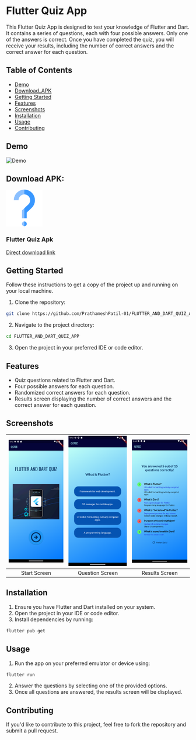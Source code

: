 # Flutter Quiz App

This Flutter Quiz App is designed to test your knowledge of Flutter and Dart. It contains a series of questions, each with four possible answers. Only one of the answers is correct. Once you have completed the quiz, you will receive your results, including the number of correct answers and the correct answer for each question.

## Table of Contents

- [Demo](#demo)
- [Download_APK](#download-apk)
- [Getting Started](#getting-started)
- [Features](#features)
- [Screenshots](#screenshots)
- [Installation](#installation)
- [Usage](#usage)
- [Contributing](#contributing)


## Demo

<img src="screenshots/quiz.gif" alt="Demo" width="400" height="600">

## Download APK:

<a href="https://drive.google.com/file/d/1sclOEmlNFjlN2s4RtJFUAakVQ6QKHgU3/view">
  <img src="assets/icons/icon.png" alt="Download" width="100" height="100">
</a>

### Flutter Quiz Apk

[Direct download link](https://drive.google.com/file/d/1sclOEmlNFjlN2s4RtJFUAakVQ6QKHgU3/view)

## Getting Started

Follow these instructions to get a copy of the project up and running on your local machine.

1. Clone the repository:

```bash
git clone https://github.com/PrathameshPatil-01/FLUTTER_AND_DART_QUIZ_APP.git
```

2. Navigate to the project directory:

```bash
cd FLUTTER_AND_DART_QUIZ_APP
```

3. Open the project in your preferred IDE or code editor.

## Features

- Quiz questions related to Flutter and Dart.
- Four possible answers for each question.
- Randomized correct answers for each question.
- Results screen displaying the number of correct answers and the correct answer for each question.

## Screenshots


| ![Start Screen](screenshots/q1.png) | ![Quiz Screen](screenshots/q2.png)        | ![Results Screen](screenshots/q3.png) |
| :--------------------------------:  | :---------------------------------------: | :----------------------------------:  |
|            Start Screen             |            Question Screen                |             Results Screen            |



## Installation

1. Ensure you have Flutter and Dart installed on your system.
2. Open the project in your IDE or code editor.
3. Install dependencies by running:

```bash
flutter pub get
```

## Usage

1. Run the app on your preferred emulator or device using:

```bash
flutter run
```

2. Answer the questions by selecting one of the provided options.
3. Once all questions are answered, the results screen will be displayed.

## Contributing

If you'd like to contribute to this project, feel free to fork the repository and submit a pull request.
